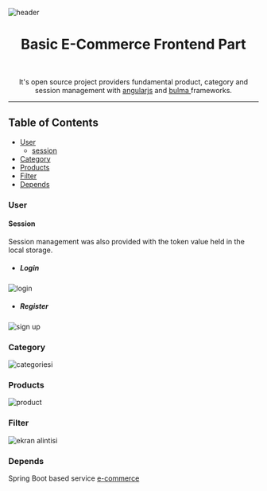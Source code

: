 ![header](https://user-images.githubusercontent.com/16848490/37684316-bad432e6-2ca0-11e8-85e9-52ee349e5d2a.png)


<h1 align="center"> Basic E-Commerce Frontend Part </h1> <br>
<p align="center">
It's open source project providers fundamental product, category and session management with <a href="https://angularjs.org/" target="_blank">angularjs</a> and <a href="https://bulma.io/" target="_blank">bulma </a> frameworks.
  
---
</p>

## Table of Contents

- [User](https://github.com/yusufcakal/e-commerce-front#user)
  + [session](https://github.com/yusufcakal/e-commerce#session)
- [Category](https://github.com/yusufcakal/e-commerce-front#category)
- [Products](https://github.com/yusufcakal/e-commerce-front#product)
- [Filter](https://github.com/yusufcakal/e-commerce-front#filter)
- [Depends](https://github.com/yusufcakal/e-commerce-front#depends)


### User
#### Session
Session management was also provided with the token value held in the local storage.

 - ##### Login
![login](https://user-images.githubusercontent.com/16848490/37685050-149cc25a-2ca3-11e8-99a9-1b07993ac4e1.PNG)

 - ##### Register
![sign up](https://user-images.githubusercontent.com/16848490/37685067-27f48022-2ca3-11e8-844b-f513cbd7e63c.PNG)

### Category
![categoriesi](https://user-images.githubusercontent.com/16848490/37766255-7a018510-2dd7-11e8-9dae-a30f17335b4c.PNG)

### Products
![product](https://user-images.githubusercontent.com/16848490/37879773-98153496-3086-11e8-850d-6bf8a0ff68c4.PNG)

### Filter
![ekran alintisi](https://user-images.githubusercontent.com/16848490/37879971-db0a34ec-3089-11e8-9218-37d7f929c9ba.PNG)

### Depends
Spring Boot based service <a href="https://github.com/yusufcakal/e-commerce" target="_blank">e-commerce</a>  
